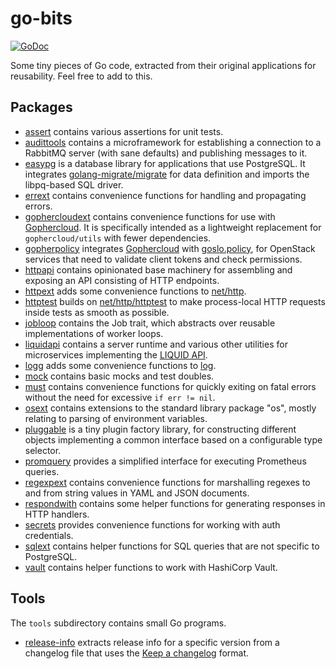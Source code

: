 # go-bits

[![GoDoc](https://godoc.org/github.com/sapcc/go-bits?status.svg)](https://godoc.org/github.com/sapcc/go-bits)

Some tiny pieces of Go code, extracted from their original applications for
reusability. Feel free to add to this.

## Packages

* [assert](./assert) contains various assertions for unit tests.
* [audittools](./audittools) contains a microframework for establishing a connection to a RabbitMQ server (with sane defaults) and publishing messages to it.
* [easypg](./easypg) is a database library for applications that use PostgreSQL. It integrates [golang-migrate/migrate](https://github.com/golang-migrate/migrate) for data definition and imports the libpq-based SQL driver.
* [errext](./errext) contains convenience functions for handling and propagating errors.
* [gophercloudext](./gophercloudext) contains convenience functions for use with [Gophercloud](https://github.com/gophercloud/gophercloud). It is specifically intended as a lightweight replacement for `gophercloud/utils` with fewer dependencies.
* [gopherpolicy](./gopherpolicy) integrates [Gophercloud](https://github.com/gophercloud/gophercloud) with [goslo.policy](https://github.com/databus23/goslo.policy), for OpenStack services that need to validate client tokens and check permissions.
* [httpapi](./httpapi) contains opinionated base machinery for assembling and exposing an API consisting of HTTP endpoints.
* [httpext](./httpext) adds some convenience functions to [net/http](https://golang.org/pkg/net/http).
* [httptest](./httptest) builds on [net/http/httptest](https://golang.org/pkg/net/http/httptest) to make process-local HTTP requests inside tests as smooth as possible.
* [jobloop](./jobloop) contains the Job trait, which abstracts over reusable implementations of worker loops.
* [liquidapi](./liquidapi) contains a server runtime and various other utilities for microservices implementing the [LIQUID API](https://pkg.go.dev/github.com/sapcc/go-api-declarations/liquid).
* [logg](./logg) adds some convenience functions to [log](https://golang.org/pkg/log/).
* [mock](./mock) contains basic mocks and test doubles.
* [must](./must) contains convenience functions for quickly exiting on fatal errors without the need for excessive `if err != nil`.
* [osext](./osext) contains extensions to the standard library package "os", mostly relating to parsing of environment variables.
* [pluggable](./pluggable) is a tiny plugin factory library, for constructing different objects implementing a common interface based on a configurable type selector.
* [promquery](./promquery) provides a simplified interface for executing Prometheus queries.
* [regexpext](./regexpext) contains convenience functions for marshalling regexes to and from string values in YAML and JSON documents.
* [respondwith](./respondwith) contains some helper functions for generating responses in HTTP handlers.
* [secrets](./secrets) provides convenience functions for working with auth credentials.
* [sqlext](./sqlext) contains helper functions for SQL queries that are not specific to PostgreSQL.
* [vault](./vault) contains helper functions to work with HashiCorp Vault.

## Tools

The `tools` subdirectory contains small Go programs.

* [release-info](./tools/release-info) extracts release info for a specific version from a
  changelog file that uses the [Keep a changelog](https://keepachangelog.com) format.
